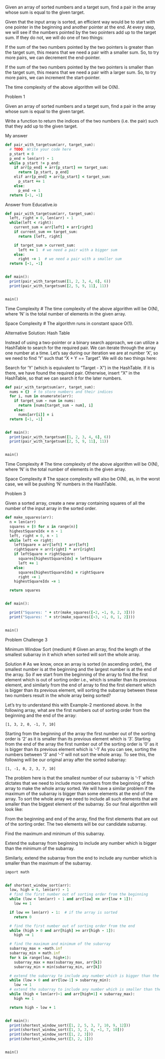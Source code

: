 Given an array of sorted numbers and a target sum, find a pair in the array whose sum is equal to the given target.

Given that the input array is sorted, an efficient way would be to start with one pointer in the beginning and another pointer at the end. At every step, we will see if the numbers pointed by the two pointers add up to the target sum. If they do not, we will do one of two things:

If the sum of the two numbers pointed by the two pointers is greater than the target sum, this means that we need a pair with a smaller sum. So, to try more pairs, we can decrement the end-pointer.

If the sum of the two numbers pointed by the two pointers is smaller than the target sum, this means that we need a pair with a larger sum. So, to try more pairs, we can increment the start-pointer.

The time complexity of the above algorithm will be O(N).

Problem 1

Given an array of sorted numbers and a target sum, find a pair in the array whose sum is equal to the given target.

Write a function to return the indices of the two numbers (i.e. the pair) such that they add up to the given target.

My answer

```ruby
def pair_with_targetsum(arr, target_sum):
  # TODO: Write your code here
  p_start = 0
  p_end = len(arr) - 1
  while p_start != p_end:
    if arr[p_end] + arr[p_start] == target_sum:
      return [p_start, p_end]
    elif arr[p_end] + arr[p_start] < target_sum:
      p_start += 1
    else:
      p_end -= 1
  return [-1, -1]
```

Answer from Educative.io

```ruby
def pair_with_targetsum(arr, target_sum):
  left, right = 0, len(arr) - 1
  while(left < right):
    current_sum = arr[left] + arr[right]
    if current_sum == target_sum:
      return [left, right]

    if target_sum > current_sum:
      left += 1  # we need a pair with a bigger sum
    else:
      right -= 1  # we need a pair with a smaller sum
  return [-1, -1]


def main():
  print(pair_with_targetsum([1, 2, 3, 4, 6], 6))
  print(pair_with_targetsum([2, 5, 9, 11], 11))


main()
```

Time Complexity #
The time complexity of the above algorithm will be O(N), where ‘N’ is the total number of elements in the given array.

Space Complexity #
The algorithm runs in constant space O(1).

Alternative Solution: Hash Table

Instead of using a two-pointer or a binary search approach, we can utilize a HashTable to search for the required pair. We can iterate through the array one number at a time. Let’s say during our iteration we are at number ‘X’, so we need to find ‘Y’ such that “X + Y == Target”. We will do two things here:

Search for ‘Y’ (which is equivalent to “Target - X”) in the HashTable. If it is there, we have found the required pair.
Otherwise, insert “X” in the HashTable, so that we can search it for the later numbers.

```ruby
def pair_with_targetsum(arr, target_sum):
  nums = {}  # to store numbers and their indices
  for i, num in enumerate(arr):
    if target_sum - num in nums:
      return [nums[target_sum - num], i]
    else:
      nums[arr[i]] = i
  return [-1, -1]


def main():
  print(pair_with_targetsum([1, 2, 3, 4, 6], 6))
  print(pair_with_targetsum([2, 5, 9, 11], 11))


main()
```
Time Complexity #
The time complexity of the above algorithm will be O(N), where ‘N’ is the total number of elements in the given array.

Space Complexity #
The space complexity will also be O(N), as, in the worst case, we will be pushing ‘N’ numbers in the HashTable.


Problem 3

Given a sorted array, create a new array containing squares of all the number of the input array in the sorted order.

```ruby
def make_squares(arr):
  n = len(arr)
  squares = [0 for x in range(n)]
  highestSquareIdx = n - 1
  left, right = 0, n - 1
  while left <= right:
    leftSquare = arr[left] * arr[left]
    rightSquare = arr[right] * arr[right]
    if leftSquare > rightSquare:
      squares[highestSquareIdx] = leftSquare
      left += 1
    else:
      squares[highestSquareIdx] = rightSquare
      right -= 1
    highestSquareIdx -= 1

  return squares


def main():

  print("Squares: " + str(make_squares([-2, -1, 0, 2, 3])))
  print("Squares: " + str(make_squares([-3, -1, 0, 1, 2])))


main()
```

Problem Challenge 3

Minimum Window Sort (medium) #
Given an array, find the length of the smallest subarray in it which when sorted will sort the whole array.

Solution #
As we know, once an array is sorted (in ascending order), the smallest number is at the beginning and the largest number is at the end of the array. So if we start from the beginning of the array to find the first element which is out of sorting order i.e., which is smaller than its previous element, and similarly from the end of array to find the first element which is bigger than its previous element, will sorting the subarray between these two numbers result in the whole array being sorted?

Let’s try to understand this with Example-2 mentioned above. In the following array, what are the first numbers out of sorting order from the beginning and the end of the array:

    [1, 3, 2, 0, -1, 7, 10]
    
Starting from the beginning of the array the first number out of the sorting order is ‘2’ as it is smaller than its previous element which is ‘3’.
Starting from the end of the array the first number out of the sorting order is ‘0’ as it is bigger than its previous element which is ‘-1’
As you can see, sorting the numbers between ‘3’ and ‘-1’ will not sort the whole array. To see this, the following will be our original array after the sorted subarray:

    [1, -1, 0, 2, 3, 7, 10]
    
The problem here is that the smallest number of our subarray is ‘-1’ which dictates that we need to include more numbers from the beginning of the array to make the whole array sorted. We will have a similar problem if the maximum of the subarray is bigger than some elements at the end of the array. To sort the whole array we need to include all such elements that are smaller than the biggest element of the subarray. So our final algorithm will look like:

From the beginning and end of the array, find the first elements that are out of the sorting order. The two elements will be our candidate subarray.

Find the maximum and minimum of this subarray.

Extend the subarray from beginning to include any number which is bigger than the minimum of the subarray.

Similarly, extend the subarray from the end to include any number which is smaller than the maximum of the subarray.

```ruby
import math


def shortest_window_sort(arr):
  low, high = 0, len(arr) - 1
  # find the first number out of sorting order from the beginning
  while (low < len(arr) - 1 and arr[low] <= arr[low + 1]):
    low += 1

  if low == len(arr) - 1:  # if the array is sorted
    return 0

  # find the first number out of sorting order from the end
  while (high > 0 and arr[high] >= arr[high - 1]):
    high -= 1

  # find the maximum and minimum of the subarray
  subarray_max = -math.inf
  subarray_min = math.inf
  for k in range(low, high+1):
    subarray_max = max(subarray_max, arr[k])
    subarray_min = min(subarray_min, arr[k])

  # extend the subarray to include any number which is bigger than the minimum of the subarray
  while (low > 0 and arr[low-1] > subarray_min):
    low -= 1
  # extend the subarray to include any number which is smaller than the maximum of the subarray
  while (high < len(arr)-1 and arr[high+1] < subarray_max):
    high += 1

  return high - low + 1


def main():
  print(shortest_window_sort([1, 2, 5, 3, 7, 10, 9, 12]))
  print(shortest_window_sort([1, 3, 2, 0, -1, 7, 10]))
  print(shortest_window_sort([1, 2, 3]))
  print(shortest_window_sort([3, 2, 1]))


main()
```
